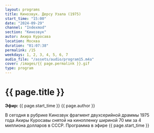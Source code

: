 ```yaml
---
layout: programs
title: Кинозвук. Дерсу Узала (1975)
start_time: "15:00"
date: "2024-09-29"
channel: "Indexmod"
section: "Кинозвук"
autor: Акира Куросава
location: Москва
duration: "01:07:38"
permalink: /15
weekdays: 1, 2, 3, 4, 5, 6, 7
audio_file: "/assets/audio/program15.m4a"
cover: /images/{{ page.permalink }}.gif
type: program
---
```


# {{ page.title }}

**Эфир:** {{ page.start_time }} {{ page.author }}

В сегодня в рубрике Кинозвук фрагмент двухсерийной драммы 1975 года Акиры Куросавы снятой на кинопленку шириной 70 мм за 4 миллиона долларов в СССР. Программа в эфире {{ page.start_time }}

<p><audio id="audio-player">
  <source src="{{ page.audio_file }}" type="audio/mpeg">
  Ваш браузер не поддерживает воспроизведение аудио.
</audio></p>

